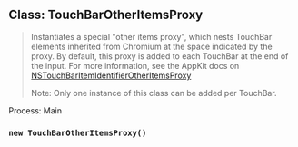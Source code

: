 ## Class: TouchBarOtherItemsProxy

> Instantiates a special "other items proxy", which nests TouchBar elements inherited
> from Chromium at the space indicated by the proxy. By default, this proxy is added
> to each TouchBar at the end of the input. For more information, see the AppKit docs on
> [NSTouchBarItemIdentifierOtherItemsProxy](https://developer.apple.com/documentation/appkit/nstouchbaritemidentifierotheritemsproxy)
>
> Note: Only one instance of this class can be added per TouchBar.

Process: Main

### `new TouchBarOtherItemsProxy()`
